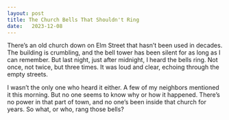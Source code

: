 ```yaml
---
layout: post
title: The Church Bells That Shouldn't Ring
date:   2023-12-08
---
```


There’s an old church down on Elm Street that hasn’t been used in decades. The building is crumbling, and the bell tower has been silent for as long as I can remember. But last night, just after midnight, I heard the bells ring. Not once, not twice, but three times. It was loud and clear, echoing through the empty streets. 

I wasn’t the only one who heard it either. A few of my neighbors mentioned it this morning. But no one seems to know why or how it happened. There’s no power in that part of town, and no one’s been inside that church for years. So what, or who, rang those bells?
